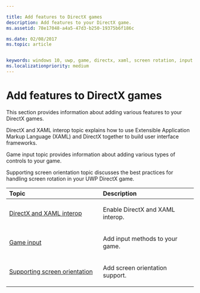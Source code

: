 ```yaml
---

title: Add features to DirectX games
description: Add features to your DirectX game.
ms.assetid: 78e17048-a4a5-47d3-b250-19375b6f186c

ms.date: 02/08/2017
ms.topic: article


keywords: windows 10, uwp, game, directx, xaml, screen rotation, input
ms.localizationpriority: medium
---
```


# Add features to DirectX games

This section provides information about adding various features to your DirectX games.

DirectX and XAML interop topic explains how to use Extensible Application Markup Language (XAML) and DirectX together to build user interface frameworks.

Game input topic provides information about adding various types of controls to your game.

Supporting screen orientation topic discusses the best practices for handling screen rotation in your UWP DirectX game.

<table>
<colgroup>
<col width="50%" />
<col width="50%" />
</colgroup>
<thead>
<tr class="header">
<th align="left">Topic</th>
<th align="left">Description</th>
</tr>
</thead>
<tbody>
<tr class="odd">
<td align="left"><p><a href="directx-and-xaml-interop.md">DirectX and XAML interop</a></p></td>
<td align="left"><p>Enable DirectX and XAML interop.</p></td>
</tr>
<tr class="even">
<td align="left"><p><a href="directx-game-input.md">Game input</a></p></td>
<td align="left"><p>Add input methods to your game.</p></td>
</tr>
<tr class="odd">
<td align="left"><p><a href="supporting-screen-rotation-directx-and-cpp.md">Supporting screen orientation</a></p></td>
<td align="left"><p>Add screen orientation support.</p></td>
</tr>
</tbody>
</table>